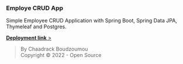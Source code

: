 ### Employe CRUD App
Simple Employee CRUD Application with Spring Boot, Spring Data JPA, Thymeleaf
and Postgres.

[**Deployment link** >](https://spring-boot-simple-crud.herokuapp.com/)
> By Chaadrack Boudzoumou<br />
> Copyright © 2022 - Open Source

